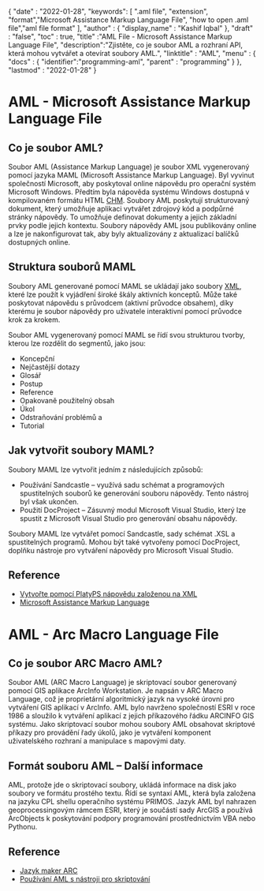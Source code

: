 
{
  "date" : "2022-01-28",
  "keywords": [ ".aml file", "extension", "format","Microsoft Assistance Markup Language File", "how to open .aml file","aml file format" ],
  "author" : {
    "display_name" : "Kashif Iqbal"
},
  "draft" : "false",
  "toc" : true,
  "title" :"AML File - Microsoft Assistance Markup Language File",
  "description":"Zjistěte, co je soubor AML a rozhraní API, která mohou vytvářet a otevírat soubory AML.",
  "linktitle" : "AML",
  "menu" : {
    "docs" : {
      "identifier":"programming-aml",
      "parent" : "programming"
}
},
  "lastmod" : "2022-01-28"
}

# AML - Microsoft Assistance Markup Language File

## Co je soubor AML?

Soubor AML (Assistance Markup Language) je soubor XML vygenerovaný pomocí jazyka MAML (Microsoft Assistance Markup Language). Byl vyvinut společností Microsoft, aby poskytoval online nápovědu pro operační systém Microsoft Windows. Předtím byla nápověda systému Windows dostupná v kompilovaném formátu HTML [CHM](/cs/web/chm/). Soubory AML poskytují strukturovaný dokument, který umožňuje aplikaci vytvářet zdrojový kód a podpůrné stránky nápovědy. To umožňuje definovat dokumenty a jejich základní prvky podle jejich kontextu. Soubory nápovědy AML jsou publikovány online a lze je nakonfigurovat tak, aby byly aktualizovány z aktualizací balíčků dostupných online.

## Struktura souborů MAML

Soubory AML generované pomocí MAML se ukládají jako soubory [XML](/cs/web/xml/), které lze použít k vyjádření široké škály aktivních konceptů. Může také poskytovat nápovědu s průvodcem (aktivní průvodce obsahem), díky kterému je soubor nápovědy pro uživatele interaktivní pomocí průvodce krok za krokem.

Soubor AML vygenerovaný pomocí MAML se řídí svou strukturou tvorby, kterou lze rozdělit do segmentů, jako jsou:

* Koncepční
* Nejčastější dotazy
* Glosář
* Postup
* Reference
* Opakovaně použitelný obsah
* Úkol
* Odstraňování problémů a
* Tutorial

## Jak vytvořit soubory MAML?

Soubory MAML lze vytvořit jedním z následujících způsobů:

* Používání Sandcastle – využívá sadu schémat a programových spustitelných souborů ke generování souboru nápovědy. Tento nástroj byl však ukončen.
* Použití DocProject – Zásuvný modul Microsoft Visual Studio, který lze spustit z Microsoft Visual Studio pro generování obsahu nápovědy.

Soubory MAML lze vytvářet pomocí Sandcastle, sady schémat .XSL a spustitelných programů. Mohou být také vytvořeny pomocí DocProject, doplňku nástroje pro vytváření nápovědy pro Microsoft Visual Studio.

## Reference

* [Vytvořte pomocí PlatyPS nápovědu založenou na XML](https://learn.microsoft.com/en-us/powershell/scripting/dev-cross-plat/create-help-using-platyps?view=powershell-7.2)
* [Microsoft Assistance Markup Language](https://en.wikipedia.org/wiki/Microsoft_Assistance_Markup_Language)

# AML - Arc Macro Language File

## Co je soubor ARC Macro AML?

Soubor AML (ARC Macro Language) je skriptovací soubor generovaný pomocí GIS aplikace ArcInfo Workstation. Je napsán v ARC Macro Language, což je proprietární algoritmický jazyk na vysoké úrovni pro vytváření GIS aplikací v ArcInfo. AML bylo navrženo společností ESRI v roce 1986 a sloužilo k vytváření aplikací z jejich příkazového řádku ARCINFO GIS systému. Jako skriptovací soubor mohou soubory AML obsahovat skriptové příkazy pro provádění řady úkolů, jako je vytváření komponent uživatelského rozhraní a manipulace s mapovými daty.

## Formát souboru AML – Další informace

AML, protože jde o skriptovací soubory, ukládá informace na disk jako soubory ve formátu prostého textu. Řídí se syntaxí AML, která byla založena na jazyku CPL shellu operačního systému PRIMOS. Jazyk AML byl nahrazen geoprocessingovým rámcem ESRI, který je součástí sady ArcGIS a používá ArcObjects k poskytování podpory programování prostřednictvím VBA nebo Pythonu.

## Reference

* [Jazyk maker ARC](https://en.wikipedia.org/wiki/ARC_Macro_Language)
* [Používání AML s nástroji pro skriptování](https://desktop.arcgis.com/en/arcmap/latest/analyze/creating-tools/using-amls-with-script-tools.htm)

